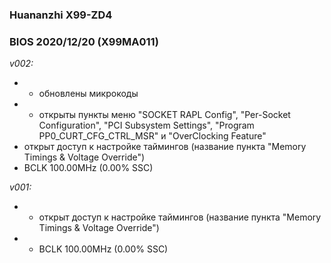 ### Huananzhi X99-ZD4
### BIOS 2020/12/20 (X99MA011)

*v002:*
* + обновлены микрокоды
* + открыты пункты меню "SOCKET RAPL Config", "Per-Socket Configuration", "PCI Subsystem Settings", "Program PP0_CURT_CFG_CTRL_MSR" и "OverClocking Feature"
* открыт доступ к настройке таймингов (название пункта "Memory Timings & Voltage Override")
* BCLK 100.00MHz (0.00% SSC)

*v001:*
* + открыт доступ к настройке таймингов (название пункта "Memory Timings & Voltage Override")
* + BCLK 100.00MHz (0.00% SSC)
